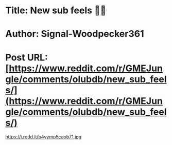 # Title: New sub feels 🥂😎
# Author: Signal-Woodpecker361
# Post URL: [https://www.reddit.com/r/GMEJungle/comments/olubdb/new_sub_feels/](https://www.reddit.com/r/GMEJungle/comments/olubdb/new_sub_feels/)


https://i.redd.it/b4vymp5caob71.jpg